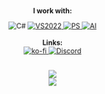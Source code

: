 
<div align="center">
  <b>I work with:</b>
  <br>
  
  ![C#](https://img.shields.io/badge/C%23-239120?style=for-the-badge&logo=c-sharp&logoColor=white)
    <a href="https://visualstudio.microsoft.com/" alt="Get VS2022">
  ![VS2022](https://img.shields.io/badge/VS-5C2D91?style=for-the-badge&logo=visual%20studio&logoColor=white) </a>
    <a href="https://www.adobe.com/products/photoshop.html" alt="Get Photoshop">
  ![PS](https://img.shields.io/badge/Photoshop-31A8FF?style=for-the-badge&logo=Adobe%20Photoshop&logoColor=white) </a>
    <a href="https://www.adobe.com/products/illustrator.html" alt="Get Illustrator">
  ![AI](https://img.shields.io/badge/Illustrator-FF9A00?style=for-the-badge&logo=adobe%20illustrator&logoColor=white) </a>
  <br> <br>
  <b>Links:</b>
  <br>
    <a href="https://ko-fi.com/kkzkkz" alt="Donate on Ko-Fi">
  ![ko-fi](https://img.shields.io/badge/Ko--fi-F16061?style=for-the-badge&logo=ko-fi&logoColor=white)
    <a href="https://discord.gg/xT7zyjzjtY" alt="Discord Contact">
  ![Discord](https://dcbadge.vercel.app/api/shield/188685549236781058)</a>
  <br> <br>
      
  <img src="https://github-readme-stats.vercel.app/api?username=k-kz&count_private=true&show_icons=true&theme=github_dark&hide=issues,stars&custom_title=k-kz's GitHub Stats&border_color=58A6FF" />
  <br>
  <img src="https://github-readme-stats.vercel.app/api/pin/?username=Nik-Potokar&repo=XIVSlothCombo&border_color=58A6FF&theme=github_dark&show_owner=true" />
</div>

